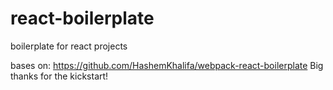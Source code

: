 # react-boilerplate
boilerplate for react projects

bases on:
https://github.com/HashemKhalifa/webpack-react-boilerplate
Big thanks for the kickstart!
